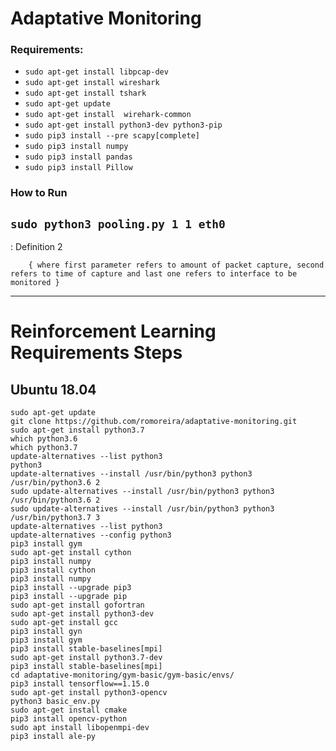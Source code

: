 # Adaptative Monitoring
### Requirements:

* ```sudo apt-get install libpcap-dev```
* ```sudo apt-get install wireshark```
* ```sudo apt-get install tshark```
* ```sudo apt-get update```
* ```sudo apt-get install  wirehark-common```
* ```sudo apt-get install python3-dev python3-pip```
* ```sudo pip3 install --pre scapy[complete]```
* ```sudo pip3 install numpy```
* ```sudo pip3 install pandas```
* ```sudo pip3 install Pillow```

### How to Run

## ```sudo python3 pooling.py 1 1 eth0``` 

:  Definition 2

        { where first parameter refers to amount of packet capture, second refers to time of capture and last one refers to interface to be monitored }

---
# Reinforcement Learning Requirements Steps
## Ubuntu 18.04
    sudo apt-get update
    git clone https://github.com/romoreira/adaptative-monitoring.git
    sudo apt-get install python3.7
    which python3.6
    which python3.7
    update-alternatives --list python3
    python3
    update-alternatives --install /usr/bin/python3 python3 /usr/bin/python3.6 2
    sudo update-alternatives --install /usr/bin/python3 python3 /usr/bin/python3.6 2
    sudo update-alternatives --install /usr/bin/python3 python3 /usr/bin/python3.7 3
    update-alternatives --list python3
    update-alternatives --config python3
    pip3 install gym
    sudo apt-get install cython
    pip3 install numpy
    pip3 install cython
    pip3 install numpy
    pip3 install --upgrade pip3
    pip3 install --upgrade pip
    sudo apt-get install gofortran
    sudo apt-get install python3-dev
    sudo apt-get install gcc
    pip3 install gyn
    pip3 install gym
    pip3 install stable-baselines[mpi]
    sudo apt-get install python3.7-dev
    pip3 install stable-baselines[mpi]
    cd adaptative-monitoring/gym-basic/gym-basic/envs/
    pip3 install tensorflow==1.15.0
    sudo apt-get install python3-opencv
    python3 basic_env.py
    sudo apt-get install cmake
    pip3 install opencv-python
    sudo apt install libopenmpi-dev
    pip3 install ale-py
